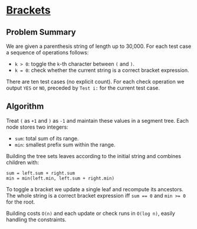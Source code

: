 # [Brackets](https://www.spoj.com/problems/BRCKTS/)

## Problem Summary
We are given a parenthesis string of length up to 30,000. For each test case a
sequence of operations follows:

- `k > 0`: toggle the `k`-th character between `(` and `)`.
- `k = 0`: check whether the current string is a correct bracket expression.

There are ten test cases (no explicit count). For each check operation we output
`YES` or `NO`, preceded by `Test i:` for the current test case.

## Algorithm
Treat `(` as `+1` and `)` as `-1` and maintain these values in a segment tree.
Each node stores two integers:

- `sum`: total sum of its range.
- `min`: smallest prefix sum within the range.

Building the tree sets leaves according to the initial string and combines
children with:

```
sum = left.sum + right.sum
min = min(left.min, left.sum + right.min)
```

To toggle a bracket we update a single leaf and recompute its ancestors.
The whole string is a correct bracket expression iff `sum == 0` and `min >= 0`
for the root.

Building costs `O(n)` and each update or check runs in `O(log n)`, easily
handling the constraints.
